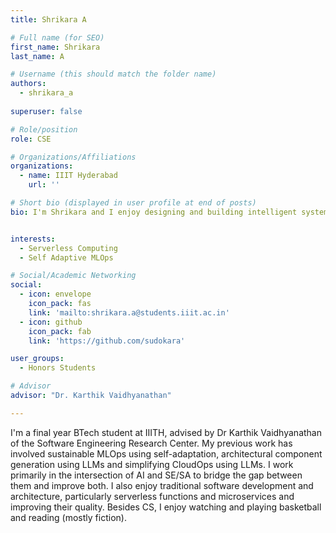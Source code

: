 ```yaml
---
title: Shrikara A

# Full name (for SEO)
first_name: Shrikara
last_name: A

# Username (this should match the folder name)
authors:
  - shrikara_a
  
superuser: false

# Role/position
role: CSE

# Organizations/Affiliations
organizations:
  - name: IIIT Hyderabad
    url: ''

# Short bio (displayed in user profile at end of posts)
bio: I'm Shrikara and I enjoy designing and building intelligent systems. My interests include both Software Engineering (SE) and Software Architecture (SA) for AI (SE4AI & SA4AI) and vice versa (AI4SE & AI4SA).


interests:
  - Serverless Computing
  - Self Adaptive MLOps

# Social/Academic Networking
social:
  - icon: envelope
    icon_pack: fas
    link: 'mailto:shrikara.a@students.iiit.ac.in'
  - icon: github
    icon_pack: fab
    link: 'https://github.com/sudokara'

user_groups:
  - Honors Students

# Advisor
advisor: "Dr. Karthik Vaidhyanathan"

---
```

I'm a final year BTech student at IIITH, advised by Dr Karthik Vaidhyanathan of the Software Engineering Research Center. My previous work has involved sustainable MLOps using self-adaptation, architectural component generation using LLMs and simplifying CloudOps using LLMs. I work primarily in the intersection of AI and SE/SA to bridge the gap between them and improve both. I also enjoy traditional software development and architecture, particularly serverless functions and microservices and improving their quality. Besides CS, I enjoy watching and playing basketball and reading (mostly fiction).

